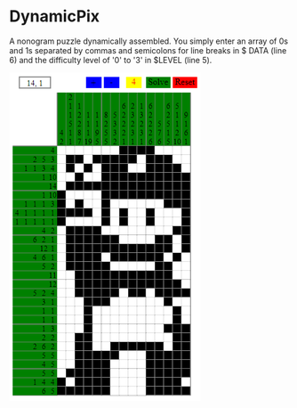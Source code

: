 # DynamicPix
A nonogram puzzle dynamically assembled. You simply enter an array of 0s and 1s separated by commas and semicolons for line breaks in $ DATA (line 6) and the difficulty level of '0' to '3' in $LEVEL (line 5).

![alt text](https://github.com/kazluBR/DynamicPix/blob/master/sample.png)
